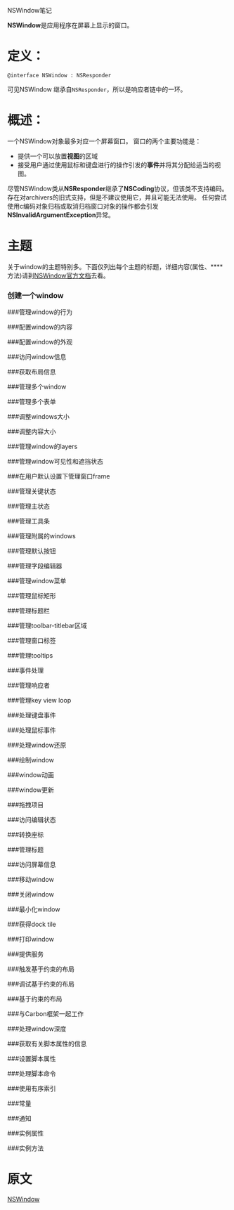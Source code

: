 NSWindow笔记

**NSWindow**是应用程序在屏幕上显示的窗口。


# 定义：

```objc
@interface NSWindow : NSResponder
```

可见NSWindow 继承自`NSResponder`，所以是响应者链中的一环。

# 概述：

一个NSWindow对象最多对应一个屏幕窗口。 窗口的两个主要功能是：

- 提供一个可以放置**视图**的区域
- 接受用户通过使用鼠标和键盘进行的操作引发的**事件**并将其分配给适当的视图。

>
尽管NSWindow类从**NSResponder**继承了**NSCoding**协议，但该类不支持编码。 存在对archivers的旧式支持，但是不建议使用它，并且可能无法使用。 任何尝试使用c编码对象归档或取消归档窗口对象的操作都会引发**NSInvalidArgumentException**异常。

# 主题

关于window的主题特别多。下面仅列出每个主题的标题，详细内容(属性、****方法)请到[NSWindow官方文档](https://developer.apple.com/documentation/appkit/nswindowtabgroup?language=objc)去看。


### 创建一个window

###管理window的行为

###配置window的内容

###配置window的外观

###访问window信息

###获取布局信息

###管理多个window

###管理多个表单

###调整windows大小

###调整内容大小

###管理window的layers

###管理window可见性和遮挡状态

###在用户默认设置下管理窗口frame

###管理关键状态

###管理主状态

###管理工具条

###管理附属的windows

###管理默认按钮

###管理字段编辑器

###管理window菜单

###管理鼠标矩形

###管理标题栏

###管理toolbar-titlebar区域

###管理窗口标签

###管理tooltips

###事件处理

###管理响应者

###管理key view loop

###处理键盘事件

###处理鼠标事件

###处理window还原

###绘制window

###window动画

###window更新

###拖拽项目

###访问编辑状态

###转换座标

###管理标题

###访问屏幕信息

###移动window

###关闭window

###最小化window

###获得dock tile

###打印window

###提供服务

###触发基于约束的布局

###调试基于约束的布局

###基于约束的布局

###与Carbon框架一起工作

###处理window深度

###获取有关脚本属性的信息

###设置脚本属性

###处理脚本命令

###使用有序索引

###常量

###通知

###实例属性

###实例方法

# 原文
[NSWindow](https://developer.apple.com/documentation/appkit/nswindowtabgroup?language=objc)

